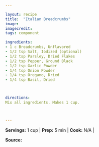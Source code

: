 ```yaml
---

layout: recipe
title:  "Italian Breadcrumbs"
image: 
imagecredit: 
tags: component

ingredients:
- 1 c Breadcrumbs, Unflavored
- 1/2 tsp Salt, Iodized (optional)
- 1/2 tsp Parsley, Dried Flakes
- 1/2 tsp Pepper, Ground Black
- 1/2 tsp Garlic Powder
- 1/4 tsp Onion Powder
- 1/4 tsp Oregano, Dried
- 1/4 tsp Basil, Dried



directions:
Mix all ingredients. Makes 1 cup.



---
```


**Servings:** 1 cup | **Prep:** 5 min | **Cook:** N/A | 

**Source:** 


